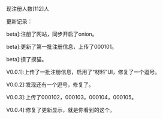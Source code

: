 现注册人数[112]人

更新记录：

beta]:注册了网站，同步开启了onion。

beta]:更新了第一批注册信息，上传了000101。

beta]:摸了摸猫。

V0.0.1]:上传了一批注册信息，启用了“材料”UI，修复了一个逗号。

V0.0.2]:发现还有一个逗号，修复了。

V0.0.3]:上传了000102，000103，000104，000105。

V0.0.4]:修复了更新显示，就是你看到的这个。
